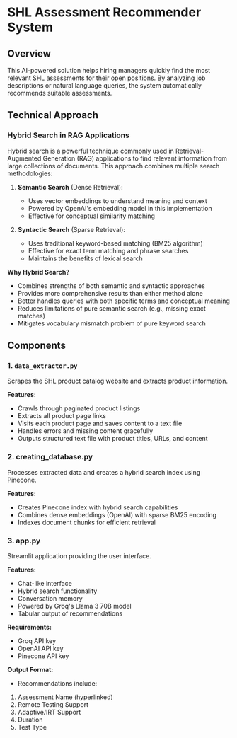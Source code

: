 # SHL Assessment Recommender System

## Overview

This AI-powered solution helps hiring managers quickly find the most relevant SHL assessments for their open positions. By analyzing job descriptions or natural language queries, the system automatically recommends suitable assessments.

## Technical Approach

### Hybrid Search in RAG Applications

Hybrid search is a powerful technique commonly used in Retrieval-Augmented Generation (RAG) applications to find relevant information from large collections of documents. This approach combines multiple search methodologies:

1. **Semantic Search** (Dense Retrieval):
   - Uses vector embeddings to understand meaning and context
   - Powered by OpenAI's embedding model in this implementation
   - Effective for conceptual similarity matching

2. **Syntactic Search** (Sparse Retrieval):
   - Uses traditional keyword-based matching (BM25 algorithm)
   - Effective for exact term matching and phrase searches
   - Maintains the benefits of lexical search

**Why Hybrid Search?**
- Combines strengths of both semantic and syntactic approaches
- Provides more comprehensive results than either method alone
- Better handles queries with both specific terms and conceptual meaning
- Reduces limitations of pure semantic search (e.g., missing exact matches)
- Mitigates vocabulary mismatch problem of pure keyword search

## Components

### 1. `data_extractor.py`

Scrapes the SHL product catalog website and extracts product information.

**Features:**
- Crawls through paginated product listings
- Extracts all product page links
- Visits each product page and saves content to a text file
- Handles errors and missing content gracefully
- Outputs structured text file with product titles, URLs, and content

### 2. creating_database.py

Processes extracted data and creates a hybrid search index using Pinecone.

**Features:**
- Creates Pinecone index with hybrid search capabilities
- Combines dense embeddings (OpenAI) with sparse BM25 encoding
- Indexes document chunks for efficient retrieval

### 3. app.py

Streamlit application providing the user interface.

**Features:**
- Chat-like interface
- Hybrid search functionality
- Conversation memory
- Powered by Groq's Llama 3 70B model
- Tabular output of recommendations

**Requirements:**
- Groq API key
- OpenAI API key
- Pinecone API key

**Output Format:**
- Recommendations include:
1. Assessment Name (hyperlinked)
2. Remote Testing Support
3. Adaptive/IRT Support
4. Duration
5. Test Type

